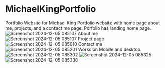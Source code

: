 # MichaelKingPortfolio
Portfolio Website for Michael King
Portfolio website with home page about me, projects, and a contact me page.
Porfolio has landing home page.
![Screenshot 2024-12-05 085107](https://github.com/user-attachments/assets/4e646af4-e3ee-4d44-a583-5e04696d3da0)
About me
![Screenshot 2024-12-05 085107](https://github.com/user-attachments/assets/51d8153f-1480-4038-99a0-bfcaf0a07de5)
Project page
![Screenshot 2024-12-05 085010](https://github.com/user-attachments/assets/5b43a301-efbe-4c5f-b90e-10ee908f2bd7)
Contact me
![Screenshot 2024-12-05 085201](https://github.com/user-attachments/assets/55988902-2644-42a2-87a4-affb3371b089)
Works on Mobile and desktop.
![Screenshot 2024-12-05 085302](https://github.com/user-attachments/assets/80d8c6a8-6c04-44fb-888a-d74859c62424)
![Screenshot 2024-12-05 085325](https://github.com/user-attachments/assets/b6d324b6-1e89-4b8b-bdc2-3ec581d2cbd1)
![Screenshot 2024-12-05 085338](https://github.com/user-attachments/assets/a46a06c0-0f34-4c45-87ae-2d296f8285ee)
